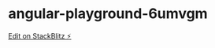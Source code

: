 # angular-playground-6umvgm

[Edit on StackBlitz ⚡️](https://stackblitz.com/edit/angular-playground-6umvgm)
